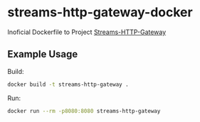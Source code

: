 # streams-http-gateway-docker

Inoficial Dockerfile to Project [Streams-HTTP-Gateway](https://github.com/iot2tangle/Streams-http-gateway)

## Example Usage

Build:

```bash
docker build -t streams-http-gateway .
```

Run: 

```bash
docker run --rm -p8080:8080 streams-http-gateway
```
